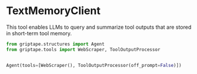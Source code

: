 # TextMemoryClient

This tool enables LLMs to query and summarize tool outputs that are stored in short-term tool memory.

```python
from griptape.structures import Agent
from griptape.tools import WebScraper, ToolOutputProcessor


Agent(tools=[WebScraper(), ToolOutputProcessor(off_prompt=False)])
```
